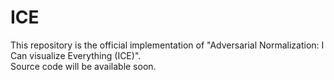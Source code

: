 # ICE

This repository is the official implementation of "Adversarial Normalization: I Can visualize Everything (ICE)".    
Source code will be available soon.
